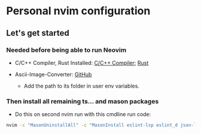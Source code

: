 # Personal nvim configuration

## Let's get started

### Needed before being able to run Neovim

- C/C++ Compiler, Rust Installed: [C/C++ Compiler](https://www.freecodecamp.org/news/how-to-install-c-and-cpp-compiler-on-windows/); [Rust](https://www.rust-lang.org/)

- Ascii-Image-Converter: [GitHub](https://github.com/TheZoraiz/ascii-image-converter#windows)
  - Add the path to its folder in user env variables.

### Then install all remaining ts... and mason packages

- Do this on second nvim run with this cmdline run code:

```sh
nvim -c "MasonUninstallAll" -c "MasonInstall eslint-lsp eslint_d json-lsp jsonld-lsp jsonlint lua-language-server markdown-toc marksman markdownlint prettier prettierd rust-analyzer stylelint stylelint-lsp tailwindcss-language-server ts-standard typescript-language-server" -c "TSInstall javascript tsx jsx typescript lua rust" -c "MasonUpdateAll" -c "!echo 'When everything is done.... you can now close nvim with :q (maybe 3x times)'"
```
